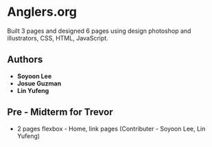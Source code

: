 
# Anglers.org

Built 3 pages and designed 6 pages using design photoshop and illustrators, CSS, HTML, JavaScript.



## Authors

* **Soyoon Lee**   
* **Josue Guzman**  
* **Lin Yufeng**  



## Pre - Midterm for Trevor
* 2 pages flexbox - Home, link pages (Contributer - Soyoon Lee, Lin Yufeng)
